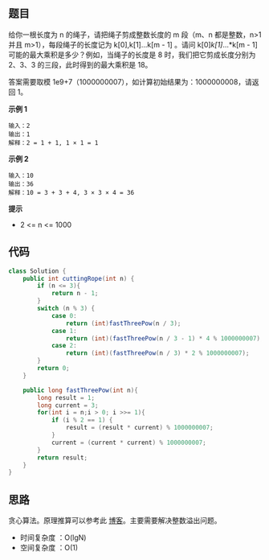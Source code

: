 ## 题目
给你一根长度为 n 的绳子，请把绳子剪成整数长度的 m 段（m、n 都是整数，n>1 并且 m>1），每段绳子的长度记为 k[0],k[1]...k[m - 1] 。请问 k[0]*k[1]*...*k[m - 1] 可能的最大乘积是多少？例如，当绳子的长度是 8 时，我们把它剪成长度分别为 2、3、3 的三段，此时得到的最大乘积是 18。

答案需要取模 1e9+7（1000000007），如计算初始结果为：1000000008，请返回 1。

**示例 1**
```
输入：2
输出：1
解释：2 = 1 + 1, 1 × 1 = 1
```

**示例 2**
```
输入：10
输出：36
解释：10 = 3 + 3 + 4, 3 × 3 × 4 = 36
```

**提示**
* 2 <= n <= 1000

## 代码
```JAVA
class Solution {
    public int cuttingRope(int n) {
        if (n <= 3){
            return n - 1;
        }
        switch (n % 3) {
            case 0:
                return (int)fastThreePow(n / 3);
            case 1:
                return (int)(fastThreePow(n / 3 - 1) * 4 % 1000000007);
            case 2:
                return (int)(fastThreePow(n / 3) * 2 % 1000000007);
        }
        return 0;
    }

    public long fastThreePow(int n){
        long result = 1;
        long current = 3;
        for(int i = n;i > 0; i >>= 1){
            if (i % 2 == 1) {
                result = (result * current) % 1000000007; 
            }
            current = (current * current) % 1000000007;
        }
        return result;
    }
}
```

## 思路

贪心算法。原理推算可以参考此 [博客](https://leetcode-cn.com/problems/jian-sheng-zi-ii-lcof/solution/mian-shi-ti-14-ii-jian-sheng-zi-iitan-xin-er-fen-f/)。主要需要解决整数溢出问题。

* 时间复杂度 ：O(lgN)
* 空间复杂度 ：O(1)